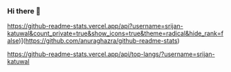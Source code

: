### Hi there 👋

https://github-readme-stats.vercel.app/api?username=srijan-katuwal&count_private=true&show_icons=true&theme=radical&hide_rank=false)](https://github.com/anuraghazra/github-readme-stats)

https://github-readme-stats.vercel.app/api/top-langs/?username=srijan-katuwal

<!--
**srijan-katuwal/srijan-katuwal** is a ✨ _special_ ✨ repository because its `README.md` (this file) appears on your GitHub profile.

Here are some ideas to get you started:

- 🔭 I’m currently working on ...
- 🌱 I’m currently learning ...
- 👯 I’m looking to collaborate on ...
- 🤔 I’m looking for help with ...
- 💬 Ask me about ...
- 📫 How to reach me: ...
- 😄 Pronouns: ...
- ⚡ Fun fact: ...
-->
